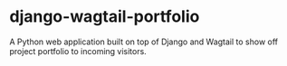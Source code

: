 # django-wagtail-portfolio
A Python web application built on top of Django and Wagtail to show off project portfolio to incoming visitors.
